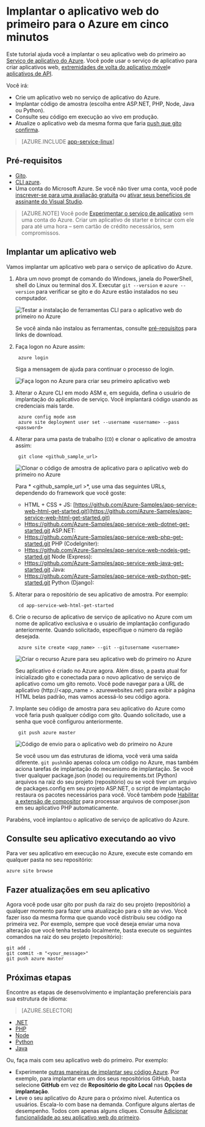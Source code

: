 <properties 
    pageTitle="Implantar o aplicativo web do primeiro para o Azure em cinco minutos | Microsoft Azure" 
    description="Saiba como é fácil executar aplicativos web no aplicativo de serviço Implantando um aplicativo de amostra. Começar a fazer desenvolvimento real rapidamente e ver os resultados imediatamente." 
    services="app-service\web"
    documentationCenter=""
    authors="cephalin"
    manager="wpickett"
    editor=""
/>

<tags
    ms.service="app-service-web"
    ms.workload="web"
    ms.tgt_pltfrm="na"
    ms.devlang="na"
    ms.topic="hero-article"
    ms.date="10/13/2016" 
    ms.author="cephalin"
/>
    
# <a name="deploy-your-first-web-app-to-azure-in-five-minutes"></a>Implantar o aplicativo web do primeiro para o Azure em cinco minutos

Este tutorial ajuda você a implantar o seu aplicativo web do primeiro ao [Serviço de aplicativo do Azure](../app-service/app-service-value-prop-what-is.md).
Você pode usar o serviço de aplicativo para criar aplicativos web, [extremidades de volta do aplicativo móvel](/documentation/learning-paths/appservice-mobileapps/)e [aplicativos de API](../app-service-api/app-service-api-apps-why-best-platform.md).

Você irá: 

- Crie um aplicativo web no serviço de aplicativo do Azure.
- Implantar código de amostra (escolha entre ASP.NET, PHP, Node, Java ou Python).
- Consulte seu código em execução ao vivo em produção.
- Atualize o aplicativo web da mesma forma que faria [push que gito confirma](https://git-scm.com/docs/git-push).

>[AZURE.INCLUDE [app-service-linux](../../includes/app-service-linux.md)] 

## <a name="prerequisites"></a>Pré-requisitos

- [Gito](http://www.git-scm.com/downloads).
- [CLI azure](../xplat-cli-install.md).
- Uma conta do Microsoft Azure. Se você não tiver uma conta, você pode [inscrever-se para uma avaliação gratuita](/pricing/free-trial/?WT.mc_id=A261C142F) ou [ativar seus benefícios de assinante do Visual Studio](/pricing/member-offers/msdn-benefits-details/?WT.mc_id=A261C142F).

>[AZURE.NOTE] Você pode [Experimentar o serviço de aplicativo](http://go.microsoft.com/fwlink/?LinkId=523751) sem uma conta do Azure. Criar um aplicativo de starter e brincar com ele para até uma hora – sem cartão de crédito necessários, sem compromissos.

## <a name="deploy-a-web-app"></a>Implantar um aplicativo web

Vamos implantar um aplicativo web para o serviço de aplicativo do Azure.

1. Abra um novo prompt de comando do Windows, janela do PowerShell, shell do Linux ou terminal dos X. Executar `git --version` e `azure --version` para verificar se gito e do Azure estão instalados no seu computador.

    ![Testar a instalação de ferramentas CLI para o aplicativo web do primeiro no Azure](./media/app-service-web-get-started/1-test-tools.png)

    Se você ainda não instalou as ferramentas, consulte [pré-requisitos](#Prerequisites) para links de download.

3. Faça logon no Azure assim:

        azure login

    Siga a mensagem de ajuda para continuar o processo de login.

    ![Faça logon no Azure para criar seu primeiro aplicativo web](./media/app-service-web-get-started/3-azure-login.png)

4. Alterar o Azure CLI em modo ASM e, em seguida, defina o usuário de implantação do aplicativo de serviço. Você implantará código usando as credenciais mais tarde.

        azure config mode asm
        azure site deployment user set --username <username> --pass <password>

1. Alterar para uma pasta de trabalho (`CD`) e clonar o aplicativo de amostra assim:

        git clone <github_sample_url>

    ![Clonar o código de amostra de aplicativo para o aplicativo web do primeiro no Azure](./media/app-service-web-get-started/2-clone-sample.png)

    Para * &lt;github_sample_url >*, use uma das seguintes URLs, dependendo do framework que você goste:

    - HTML + CSS + JS: [https://github.com/Azure-Samples/app-service-web-html-get-started.git](https://github.com/Azure-Samples/app-service-web-html-get-started.git)
    - [Https://github.com/Azure-Samples/app-service-web-dotnet-get-started.git](https://github.com/Azure-Samples/app-service-web-dotnet-get-started.git) ASP.NET:
    - [Https://github.com/Azure-Samples/app-service-web-php-get-started.git](https://github.com/Azure-Samples/app-service-web-php-get-started.git) PHP (CodeIgniter):
    - [Https://github.com/Azure-Samples/app-service-web-nodejs-get-started.git](https://github.com/Azure-Samples/app-service-web-nodejs-get-started.git) Node (Express):
    - [Https://github.com/Azure-Samples/app-service-web-java-get-started.git](https://github.com/Azure-Samples/app-service-web-java-get-started.git) Java:
    - [Https://github.com/Azure-Samples/app-service-web-python-get-started.git](https://github.com/Azure-Samples/app-service-web-python-get-started.git) Python (Django):

2. Alterar para o repositório de seu aplicativo de amostra. Por exemplo:

        cd app-service-web-html-get-started

4. Crie o recurso de aplicativo de serviço de aplicativo no Azure com um nome de aplicativo exclusiva e o usuário de implantação configurado anteriormente. Quando solicitado, especifique o número da região desejada.

        azure site create <app_name> --git --gitusername <username>

    ![Criar o recurso Azure para seu aplicativo web do primeiro no Azure](./media/app-service-web-get-started/4-create-site.png)

    Seu aplicativo é criado no Azure agora. Além disso, a pasta atual for inicializado gito e conectada para o novo aplicativo de serviço de aplicativo como um gito remoto.
    Você pode navegar para a URL de aplicativo (http://&lt;app_name >. azurewebsites.net) para exibir a página HTML belas padrão, mas vamos acessá-lo seu código agora.

4. Implante seu código de amostra para seu aplicativo do Azure como você faria push qualquer código com gito. Quando solicitado, use a senha que você configurou anteriormente.

        git push azure master

    ![Código de envio para o aplicativo web do primeiro no Azure](./media/app-service-web-get-started/5-push-code.png)

    Se você usou um das estruturas de idioma, você verá uma saída diferente. `git push`não apenas coloca um código no Azure, mas também aciona tarefas de implantação do mecanismo de implantação. Se você tiver qualquer package.json (node) ou requirements.txt (Python) arquivos na raiz do seu projeto (repositório) ou se você tiver um arquivo de packages.config em seu projeto ASP.NET, o script de implantação restaura os pacotes necessários para você. Você também pode [Habilitar a extensão de compositor](web-sites-php-mysql-deploy-use-git.md#composer) para processar arquivos de composer.json em seu aplicativo PHP automaticamente.

Parabéns, você implantou o aplicativo de serviço de aplicativo do Azure.

## <a name="see-your-app-running-live"></a>Consulte seu aplicativo executando ao vivo

Para ver seu aplicativo em execução no Azure, execute este comando em qualquer pasta no seu repositório:

    azure site browse

## <a name="make-updates-to-your-app"></a>Fazer atualizações em seu aplicativo

Agora você pode usar gito por push da raiz do seu projeto (repositório) a qualquer momento para fazer uma atualização para o site ao vivo. Você fazer isso da mesma forma que quando você distribuiu seu código na primeira vez. Por exemplo, sempre que você deseja enviar uma nova alteração que você tenha testado localmente, basta execute os seguintes comandos na raiz do seu projeto (repositório):

    git add .
    git commit -m "<your_message>"
    git push azure master

## <a name="next-steps"></a>Próximas etapas

Encontre as etapas de desenvolvimento e implantação preferenciais para sua estrutura de idioma:

> [AZURE.SELECTOR]
- [.NET](web-sites-dotnet-get-started.md)
- [PHP](app-service-web-php-get-started.md)
- [Node](app-service-web-nodejs-get-started.md)
- [Python](web-sites-python-ptvs-django-mysql.md)
- [Java](web-sites-java-get-started.md)

Ou, faça mais com seu aplicativo web do primeiro. Por exemplo:

- Experimente [outras maneiras de implantar seu código Azure](../app-service-web/web-sites-deploy.md). Por exemplo, para implantar em um dos seus repositórios GitHub, basta selecione **GitHub** em vez de **Repositório de gito Local** nas **Opções de implantação**.
- Leve o seu aplicativo do Azure para o próximo nível. Autentica os usuários. Escala-lo com base na demanda. Configure alguns alertas de desempenho. Todos com apenas alguns cliques. Consulte [Adicionar funcionalidade ao seu aplicativo web do primeiro](app-service-web-get-started-2.md).


